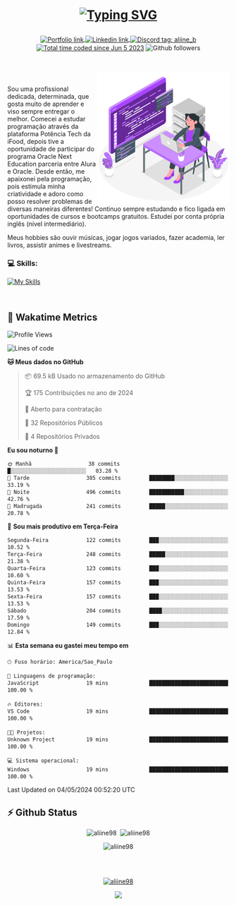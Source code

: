 # <p align = "center"><a href="https://git.io/typing-svg"><img src="https://readme-typing-svg.demolab.com?font=Nova+Mono&size=28&duration=4000&pause=1000&color=980DE6&vCenter=true&random=false&width=480&lines=%E2%9C%A8Ol%C3%A1%2C+sou+Aline+Bevilacqua;%E2%9C%A8Desenvolvedora+Web+Frontend!" alt="Typing SVG" /></a></p>

<p align = "center">
    <a href="https://aliine98.github.io" target="_blank">
        <img alt="Portfolio link" align="center" src = "https://img.shields.io/badge/portfolio-8A2BE2?style=for-the-badge">
    </a>
    <a href="https://www.linkedin.com/in/aline-bevilacqua/" target="_blank">
        <img alt="Linkedin link" align="center" src = "https://img.shields.io/badge/LinkedIn-0077B5?style=for-the-badge&logo=linkedin&logoColor=white">
    </a>
    <a href="https://discord.com/" target="_blank">
        <img alt="Discord tag: aliine_b" align="center" src="https://img.shields.io/badge/-aliine__b-5865f2?style=flat-square&logo=Discord&logoColor=FFF" height="28">
    </a>
    <a href="https://wakatime.com/@aliine"><img src="https://wakatime.com/badge/user/d705bdc6-1244-4026-9380-8de8c1599f8d.svg?style=for-the-badge" alt="Total time coded since Jun 5 2023" align="center"/></a>
    <img alt="Github followers" align="center" src="https://img.shields.io/github/followers/Aliine98?style=for-the-badge&color=bf0f47&logo=github&logoColor=white">
</p><br>

<a href="https://storyset.com/"><img src="./assets/coding-amico.svg" width="300" align="right"></a>

<div align="left">
<br>

Sou uma profissional dedicada, determinada, que gosta muito de aprender e viso sempre entregar o melhor. Comecei a estudar programação através da plataforma Potência Tech da iFood, depois tive a oportunidade de participar do programa Oracle Next Education parceria entre Alura e Oracle. Desde então, me apaixonei pela programação, pois estimula minha criatividade e adoro como posso resolver problemas de diversas maneiras diferentes! Continuo sempre estudando e fico ligada em oportunidades de cursos e bootcamps gratuitos.
Estudei por conta própria inglês (nível intermediário).

Meus hobbies são ouvir músicas, jogar jogos variados, fazer academia, ler livros, assistir animes e livestreams.

### 💻 Skills:
[![My Skills](https://skillicons.dev/icons?i=html,css,js,bootstrap,tailwind,ts,mysql,angular,react,java)](https://skillicons.dev)
</div>
<br>

## 🚀 Wakatime Metrics

<!--START_SECTION:waka-->
![Profile Views](http://img.shields.io/badge/Visualizac%C3%B5es%20do%20perfil-13-blue)

![Lines of code](https://img.shields.io/badge/Desde%20o%20Hello%20World%20eu%20escrevi-209.6%20thousand%20linhas%20de%20c%C3%B3digo-blue)

**🐱 Meus dados no GitHub** 

> 📦 69.5 kB Usado no armazenamento do GitHub 
 > 
> 🏆 175 Contribuições no ano de 2024
 > 
> 💼 Aberto para contratação
 > 
> 📜 32 Repositórios Públicos 
 > 
> 🔑 4 Repositórios Privados 
 > 
**Eu sou noturno 🦉** 

```text
🌞 Manhã                  38 commits          █░░░░░░░░░░░░░░░░░░░░░░░░   03.28 % 
🌆 Tarde                  385 commits         ████████░░░░░░░░░░░░░░░░░   33.19 % 
🌃 Noite                  496 commits         ███████████░░░░░░░░░░░░░░   42.76 % 
🌙 Madrugada              241 commits         █████░░░░░░░░░░░░░░░░░░░░   20.78 % 
```
📅 **Sou mais produtivo em Terça-Feira** 

```text
Segunda-Feira            122 commits         ███░░░░░░░░░░░░░░░░░░░░░░   10.52 % 
Terça-Feira              248 commits         █████░░░░░░░░░░░░░░░░░░░░   21.38 % 
Quarta-Feira             123 commits         ███░░░░░░░░░░░░░░░░░░░░░░   10.60 % 
Quinta-Feira             157 commits         ███░░░░░░░░░░░░░░░░░░░░░░   13.53 % 
Sexta-Feira              157 commits         ███░░░░░░░░░░░░░░░░░░░░░░   13.53 % 
Sábado                   204 commits         ████░░░░░░░░░░░░░░░░░░░░░   17.59 % 
Domingo                  149 commits         ███░░░░░░░░░░░░░░░░░░░░░░   12.84 % 
```


📊 **Esta semana eu gastei meu tempo em** 

```text
🕑︎ Fuso horário: America/Sao_Paulo

💬 Linguagens de programação: 
JavaScript               19 mins             █████████████████████████   100.00 % 

🔥 Editores: 
VS Code                  19 mins             █████████████████████████   100.00 % 

🐱‍💻 Projetos: 
Unknown Project          19 mins             █████████████████████████   100.00 % 

💻 Sistema operacional: 
Windows                  19 mins             █████████████████████████   100.00 % 
```


 Last Updated on 04/05/2024 00:52:20 UTC
<!--END_SECTION:waka-->
 
## ⚡ Github Status

<p align="center"><img src="https://my-github-readme-stats-aliine98.vercel.app/api?username=aliine98&show_icons=true&locale=en&theme=radical" alt="aliine98" />&nbsp;&nbsp;<img src="https://my-github-readme-stats-aliine98.vercel.app/api/top-langs?username=aliine98&show_icons=true&locale=en&layout=compact&theme=radical&exclude_repo=my-github-readme-stats,my-github-readme-streak-stats,github-readme-streak-stats,ajax-com-js-puro" alt="aliine98" /></p>

<p align="center"><img src="https://streak-stats.demolab.com?user=aliine98&theme=radical" alt="aliine98" /></p>

<br><br>
<p align="center"> <a href="https://github.com/ryo-ma/github-profile-trophy" target="_blank"><img src="https://github-profile-trophy.vercel.app/?username=aliine98&theme=radical&column=4" alt="aliine98" /></a> </p>

<p align="center"><img src="https://media4.giphy.com/media/C1bBFL2dMQxA4/giphy.gif?cid=ecf05e47z7xqxd7gboyuplq95r7v869x9bi8msk1upllpme2&ep=v1_gifs_search&rid=giphy.gif&ct=g" width="700"></p>
